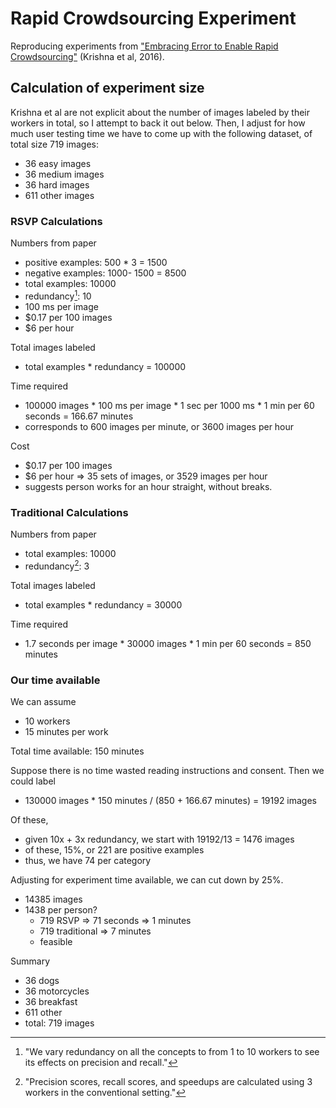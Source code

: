 # Rapid Crowdsourcing Experiment

Reproducing experiments from ["Embracing Error to Enable Rapid Crowdsourcing"](https://arxiv.org/pdf/1602.04506.pdf) (Krishna et al,
2016).

## Calculation of experiment size

Krishna et al are not explicit about the number of images labeled by their workers in total,
so I attempt to back it out below. Then, I adjust for how much user testing time we have to
come up with the following dataset, of total size 719 images:

- 36 easy images
- 36 medium images
- 36 hard images
- 611 other images


### RSVP Calculations

Numbers from paper
- positive examples: 500 * 3 = 1500
- negative examples: 1000- 1500 = 8500
- total examples: 10000
- redundancy[^1]: 10
- 100 ms per image
- $0.17 per 100 images
- $6 per hour

Total images labeled
- total examples * redundancy = 100000

Time required
- 100000 images * 100 ms per image * 1 sec per 1000 ms * 1 min per 60 seconds = 166.67 minutes
- corresponds to 600 images per minute, or 3600 images per hour

Cost
- $0.17 per 100 images
- $6 per hour => 35 sets of images, or 3529 images per hour
- suggests person works for an hour straight, without breaks.

### Traditional Calculations

Numbers from paper
- total examples: 10000
- redundancy[^2]: 3

Total images labeled
- total examples * redundancy = 30000

Time required
- 1.7 seconds per image * 30000 images * 1 min per 60 seconds = 850 minutes

### Our time available

We can assume
- 10 workers
- 15 minutes per work

Total time available: 150 minutes

Suppose there is no time wasted reading instructions and consent. Then we could label
- 130000 images * 150 minutes / (850 + 166.67 minutes) = 19192 images

Of these,
- given 10x + 3x redundancy, we start with 19192/13 = 1476 images
- of these, 15%, or 221 are positive examples
- thus, we have 74 per category

Adjusting for experiment time available, we can cut down by 25%.
- 14385 images
- 1438 per person?
    - 719 RSVP => 71 seconds => 1 minutes
    - 719 traditional => 7 minutes
    - feasible

Summary
- 36 dogs
- 36 motorcycles
- 36 breakfast
- 611 other
- total: 719 images

[^1]: "We vary redundancy on all the concepts to from 1 to 10 workers to see its effects on
  precision and recall."
[^2]: "Precision scores, recall scores, and speedups are calculated using 3 workers in the
  conventional setting."
